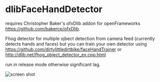 # dlibFaceHandDetector
requires Christopher Baker's ofxDlib addon for openFrameworks https://github.com/bakercp/ofxDlib.

Fhog detector for multiple ojbect detection from camera feed (currently detects hands and faces) but you can train your own detector using https://github.com/dirtylittledirtbike/faceHandTrainer or http://dlib.net/fhog_object_detector_ex.cpp.html

run in release mode otherwise significant lag.



![screen shot](https://imgur.com/G6RBFbR)
